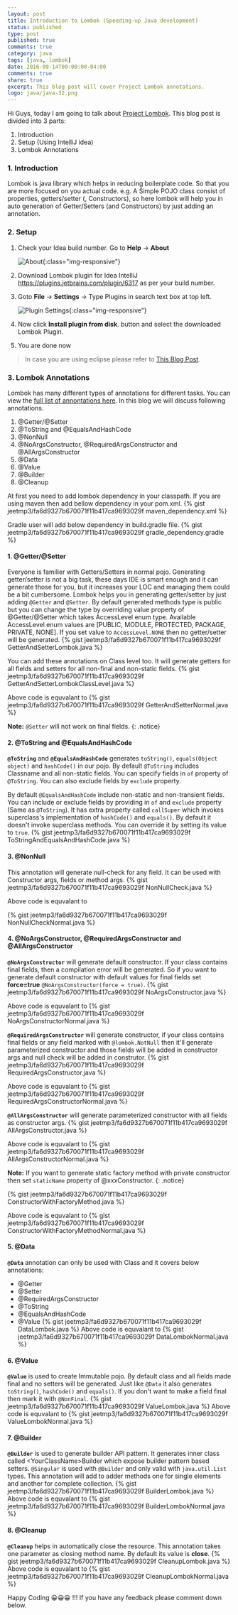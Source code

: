 ```yaml
---
layout: post
title: Introduction to Lombok (Speeding-up Java development)
status: published
type: post
published: true
comments: true
category: java
tags: [java, lombok]
date: 2016-09-14T00:00:00-04:00
comments: true
share: true
excerpt: This blog post will cover Project Lombok annotations.
logo: java/java-32.png
---
```


Hi Guys, today I am going to talk about <a href="https://projectlombok.org/" target="_blank">Project Lombok</a>. This blog post is divided into 3 parts:

1. Introduction
2. Setup (Using IntelliJ idea)
3. Lombok Annotations

### 1. Introduction
Lombok is java library which helps in reducing boilerplate code. So that you are more focused on you actual code. e.g. A Simple POJO class consist of properties, getters/setter (, Constructors), so here lombok will help you in auto generation of Getter/Setters (and Constructors) by just adding an annotation.

### 2. Setup

1. Check your Idea build number. Go to __Help__ -> __About__

    ![About](/images/java/lombok/about.png){:class="img-responsive"}

2. Download Lombok plugin for Idea IntelliJ <a href="https://plugins.jetbrains.com/idea/plugin/6317-lombok-plugin" target="_blank">https://plugins.jetbrains.com/plugin/6317</a> as per your build number.

3. Goto __File__ -> __Settings__ -> Type Plugins in search text box at top left.

    ![Plugin Settings](/images/java/lombok/settings.png){:class="img-responsive"}

4. Now click __Install plugin from disk__. button and select the downloaded Lombok Plugin.
5. You are done now

>In case you are using eclipse please refer to <a href="https://standardofnorms.wordpress.com/2013/05/10/reducing-java-boilerplate-code-with-lombok-with-eclipse-installation/" target="_blank">This Blog Post</a>.

### 3. Lombok Annotations
Lombok has many different types of annotations for different tasks. You can view the <a href="https://projectlombok.org/features/index.html" target="_blank">full list of annontations here</a>. In this blog we will discuss following annotations.

1. @Getter/@Setter
2. @ToString and @EqualsAndHashCode
3. @NonNull
4. @NoArgsConstructor, @RequiredArgsConstructor and @AllArgsConstructor
5. @Data
6. @Value
7. @Builder
8. @Cleanup

At first you need to add lombok dependency in your classpath. If you are using maven then add bellow dependency in your pom.xml.
{% gist jeetmp3/fa6d9327b670071f11b417ca9693029f maven_dependency.xml %}

Gradle user will add below dependency in build.gradle file.
{% gist jeetmp3/fa6d9327b670071f11b417ca9693029f gradle_dependency.gradle %}

#### 1. @Getter/@Setter
Everyone is familier with Getters/Setters in normal pojo. Generating getter/setter is not a big task, these days IDE is smart enough and it can generate those for you, but it increases your LOC and managing them could be a bit cumbersome. Lombok helps you in generating getter/setter by just adding `@Getter` and `@Setter`. By default generated methods type is public but you can change the type by overriding value property of @Getter/@Setter which takes AccessLevel enum type. Available AccessLevel enum values are [PUBLIC, MODULE, PROTECTED, PACKAGE, PRIVATE, NONE]. If you set value to `AccessLevel.NONE` then no getter/setter will be generated.
{% gist jeetmp3/fa6d9327b670071f11b417ca9693029f GetterAndSetterLombok.java %}

You can add these annotations on Class level too. It will generate getters for all fields and setters for all non-final and non-static fields.
{% gist jeetmp3/fa6d9327b670071f11b417ca9693029f GetterAndSetterLombokClassLevel.java %}
 
Above code is equvalant to
{% gist jeetmp3/fa6d9327b670071f11b417ca9693029f GetterAndSetterNormal.java %}

**Note:** `@Setter` will not work on final fields.
{: .notice}

#### 2. @ToString and @EqualsAndHashCode
__`@ToString`__ and __`@EqualsAndHashCode`__ generates `toString()`, `equals(Object object)` and `hashCode()` in our pojo. By default `@ToString` includes Classname and all non-static fields. You can specify fields in `of` property of `@ToString`. You can also exclude fields by `exclude` property.

By default `@EqualsAndHashCode` include non-static and non-transient fields. You can include or exclude fields by providing in `of` and `exclude` property (Same as `@ToString`). It has extra property called `callSuper` which invokes superclass's implementation of `hashCode()` and `equals()`. By default it doesn't invoke superclass methods. You can override it by setting its value to `true`.
{% gist jeetmp3/fa6d9327b670071f11b417ca9693029f ToStringAndEqualsAndHashCode.java %}

#### 3. @NonNull
This annotation will generate null-check for any field. It can be used with Constructor args, fields or method args.
{% gist jeetmp3/fa6d9327b670071f11b417ca9693029f NonNullCheck.java %}

Above code is equvalant to

{% gist jeetmp3/fa6d9327b670071f11b417ca9693029f NonNullCheckNormal.java %}

#### 4. @NoArgsConstructor, @RequiredArgsConstructor and @AllArgsConstructor
__`@NoArgsConstructor`__ will generate default constructor. If your class contains final fields, then a compilation error will be generated. So if you want to generate default constructor with default values for final fields set __force=true__ `@NoArgsConstructor(force = true)`.
{% gist jeetmp3/fa6d9327b670071f11b417ca9693029f NoArgsConstructor.java %}

Above code is equvalant to
{% gist jeetmp3/fa6d9327b670071f11b417ca9693029f NoArgsConstructorNormal.java %}

__`@RequiredArgsConstructor`__ will generate constructor, if your class contains final fields or any field marked with `@lombok.NotNull` then it'll generate parameterized constructor and those fields will be added in constructor args and null check will be added in construtor.
{% gist jeetmp3/fa6d9327b670071f11b417ca9693029f RequiredArgsConstructor.java  %}

Above code is equvalant to
{% gist jeetmp3/fa6d9327b670071f11b417ca9693029f RequiredArgsConstructorNormal.java %}

__`@AllArgsConstructor`__ will generate parameterized constructor with all fields as constructor args.
{% gist jeetmp3/fa6d9327b670071f11b417ca9693029f AllArgsConstructor.java %}

Above code is equvalant to
{% gist jeetmp3/fa6d9327b670071f11b417ca9693029f AllArgsConstructorNormal.java %}

**Note:** If you want to generate static factory method with private constructor then set `staticName` property of @xxxConstructor.
 {: .notice}

{% gist jeetmp3/fa6d9327b670071f11b417ca9693029f ConstructorWithFactoryMethod.java %}

Above code is equvalant to
{% gist jeetmp3/fa6d9327b670071f11b417ca9693029f ConstructorWithFactoryMethodNormal.java %}

#### 5. @Data
__`@Data`__ annotation can only be used with Class and it covers below annotations:

* @Getter
* @Setter
* @RequiredArgsConstructor
* @ToString
* @EqualsAndHashCode
* @Value
{% gist jeetmp3/fa6d9327b670071f11b417ca9693029f DataLombok.java %}
Above code is equvalant to
{% gist jeetmp3/fa6d9327b670071f11b417ca9693029f DataLombokNormal.java %}

#### 6. @Value
__`@Value`__ is used to create Immutable pojo. By default class and all fields made final and no setters will be generated. Just like `@Data` it also generates `toString()`, `hashCode()` and `equals()`. If you don't want to make a field final then mark it with `@NonFinal`.
{% gist jeetmp3/fa6d9327b670071f11b417ca9693029f ValueLombok.java %}
Above code is equvalant to
{% gist jeetmp3/fa6d9327b670071f11b417ca9693029f ValueLombokNormal.java %}

#### 7. @Builder
__`@Builder`__ is used to generate builder API pattern. It generates inner class called &lt;YourClassName&gt;Builder which expose builder pattern based setters. `@Singular` is used with `@Builder` and only valid with `java.util.List` types. This annotation will add to adder methods one for single elements and another for complete collection.
{% gist jeetmp3/fa6d9327b670071f11b417ca9693029f BuilderLombok.java %}
Above code is equvalant to
{% gist jeetmp3/fa6d9327b670071f11b417ca9693029f BuilderLombokNormal.java %}

#### 8. @Cleanup
__`@Cleanup`__ helps in automatically close the resource. This annotation takes one parameter as closing method name. By default its value is __close__.
{% gist jeetmp3/fa6d9327b670071f11b417ca9693029f CleanupLombok.java %}
Above code is equvalant to
{% gist jeetmp3/fa6d9327b670071f11b417ca9693029f CleanupLombokNormal.java %}

Happy Coding 😀😀😀 !!! If you have any feedback please comment down below.